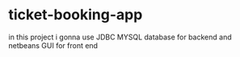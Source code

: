 # ticket-booking-app
in this project i gonna use JDBC MYSQL database for backend and netbeans GUI for front end
